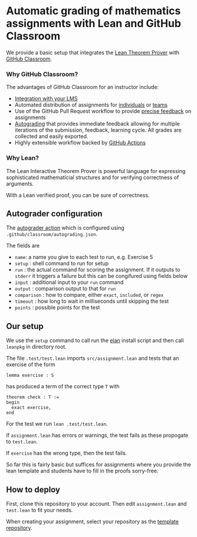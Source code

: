 # Automatic grading of mathematics assignments with Lean and GitHub Classroom

We provide a basic setup that integrates the 
[Lean Theorem Prover](leanprover.github.io) with 
[GitHub Classroom](https://classroom.github.com).

### Why GitHub Classroom?

The advantages of GitHub Classroom for an instructor include:
- [Integration with your LMS](https://docs.github.com/en/education/manage-coursework-with-github-classroom/teach-with-github-classroom/connect-a-learning-management-system-to-github-classroom) 
- Automated distribution of assignments for 
[individuals](https://docs.github.com/en/education/manage-coursework-with-github-classroom/teach-with-github-classroom/create-an-individual-assignment) or 
[teams](https://docs.github.com/en/education/manage-coursework-with-github-classroom/teach-with-github-classroom/create-a-group-assignment)
- Use of the GitHub Pull Request workflow to provide 
[precise feedback](https://docs.github.com/en/education/manage-coursework-with-github-classroom/teach-with-github-classroom/leave-feedback-with-pull-requests) 
on assignments
- [Autograding](https://docs.github.com/en/education/manage-coursework-with-github-classroom/teach-with-github-classroom/use-autograding) 
that provides immediate feedback allowing for multiple iterations of 
the submission, feedback, learning cycle. All grades are collected 
and easily exported. 
- Highly extensible workflow backed by 
[GitHub Actions](https://github.com/features/actions)

### Why Lean?

The Lean Interactive Theorem Prover is powerful language for 
expressing sophisticated mathematicial structures and for 
verifying correctness of arguments. 

With a Lean verified proof, you can be sure of correctness. 

## Autograder configuration

The [autograder action](https://github.com/education/autograding) 
which is configured using `.github/classroom/autograding.json`. 

The fields are 
- `name`: a name you give to each test to run, e.g. Exercise 5
- `setup` : shell command to run for setup 
- `run` : the actual command for scoring the assignment. If it 
outputs to `stderr` it triggers a failure but this can be 
congifured using fields below
- `input` : additional input to your `run` command 
- `output` : comparison output to that for `run` 
- `comparison` : how to compare, either `exact`, `included`, or 
`regex`
- `timeout` : how long to wait in milliseconds until skipping the test 
- `points` : possible points for the test

## Our setup

We use the `setup` command to call run the 
[elan](https://github.com/leanprover/elan)
install script and then call `leanpkg` in directory root. 

The file `.test/test.lean` imports `src/assignment.lean` and 
tests that an exercise of the form 
```lean
lemma exercise : S
```
has produced a term of the correct type `T` with 
```lean
theorem check : T :=
begin
  exact exercise, 
end
```
For the test we run `lean .test/test.lean`. 

If `assignment.lean` has errors or warnings, the test fails 
as these propogate to `test.lean`. 

If `exercise` has the wrong type, then the test fails. 

So far this is fairly basic but suffices for assignments where 
you provide the lean template and students have to fill 
in the proofs sorry-free. 

## How to deploy

First, clone this repository to your account. Then edit `assignment.lean` 
and `test.lean` to fit your needs. 

When creating your assignment, select your repository as the 
[template repository](https://docs.github.com/en/education/manage-coursework-with-github-classroom/teach-with-github-classroom/create-an-individual-assignment#choosing-a-template-repository). 
